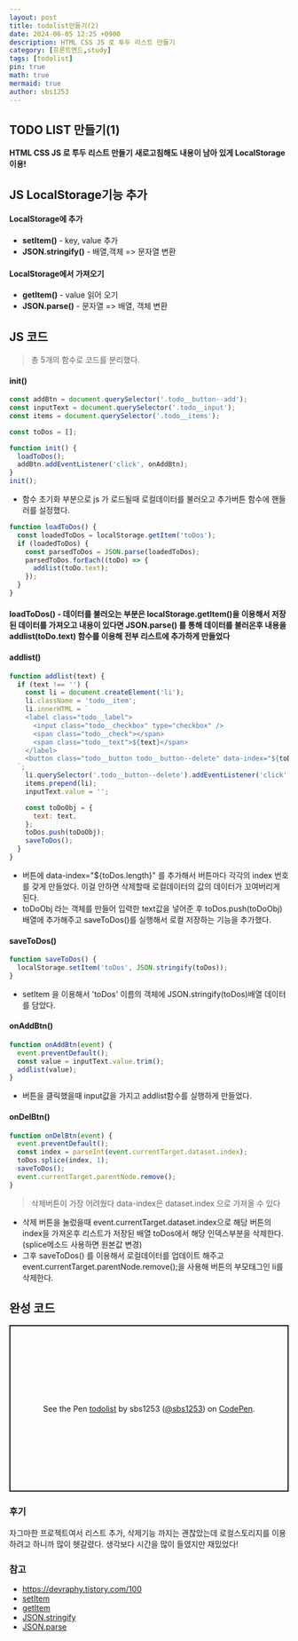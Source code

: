 ```yaml
---
layout: post
title: todolist만들기(2)
date: 2024-06-05 12:25 +0900
description: HTML CSS JS 로 투두 리스트 만들기
category: [프론트엔드,study]
tags: [todolist]
pin: true
math: true
mermaid: true
author: sbs1253
---
```

## TODO LIST 만들기(1)

**HTML CSS JS 로 투두 리스트 만들기**
**새로고침해도 내용이 남아 있게 **LocalStorage** 이용!**

## JS LocalStorage기능 추가

#### LocalStorage에 추가

- **setItem()** - key, value 추가
- **JSON.stringify()** - 배열,객체  => 문자열 변환

#### LocalStorage에서 가져오기

- **getItem()** - value 읽어 오기
- **JSON.parse()** - 문자열 => 배열, 객체 변환

## JS 코드
>
> 총 5개의 함수로 코드를 분리했다.

#### init()

```js
const addBtn = document.querySelector('.todo__button--add');
const inputText = document.querySelector('.todo__input');
const items = document.querySelector('.todo__items');

const toDos = [];

function init() {
  loadToDos();
  addBtn.addEventListener('click', onAddBtn);
}
init();
```

- 함수 초기화 부분으로 js 가 로드될때 로컬데이터를 불러오고 추가버튼 함수에 핸들러를 설정했다.

```js
function loadToDos() {
  const loadedToDos = localStorage.getItem('toDos');
  if (loadedToDos) {
    const parsedToDos = JSON.parse(loadedToDos);
    parsedToDos.forEach((toDo) => {
      addlist(toDo.text);
    });
  }
}
```

#### loadToDos() - 데이터를 불러오는 부분은 localStorage.getItem()을 이용해서 저장된 데이터를 가져오고 내용이 있다면 JSON.parse() 를 통해 데이터를 불러온후 내용을 addlist(toDo.text) 함수를 이용해 전부 리스트에 추가하게 만들었다

#### addlist()

```js
function addlist(text) {
  if (text !== '') {
    const li = document.createElement('li');
    li.className = 'todo__item';
    li.innerHTML = `
    <label class="todo__label">
      <input class="todo__checkbox" type="checkbox" />
      <span class="todo__check"></span>
      <span class="todo__text">${text}</span>
    </label>
    <button class="todo__button todo__button--delete" data-index="${toDos.length}">삭제</button>
  `;
    li.querySelector('.todo__button--delete').addEventListener('click', onDelBtn);
    items.prepend(li);
    inputText.value = '';

    const toDoObj = {
      text: text,
    };
    toDos.push(toDoObj);
    saveToDos();
  }
}
```

- 버튼에 data-index="${toDos.length}" 를 추가해서 버튼마다 각각의 index  번호를 갖게 만들었다. 이걸 안하면 삭제할때 로컬데이터의 값의 데이터가 꼬여버리게 된다.
- toDoObj 라는 객체를 만들어 입력한 text값을 넣어준 후 toDos.push(toDoObj) 배열에 추가해주고 saveToDos()를 실행해서 로컬 저장하는 기능을 추가했다.

#### saveToDos()

```js
function saveToDos() {
  localStorage.setItem('toDos', JSON.stringify(toDos));
}

```

- setItem 을 이용해서 'toDos' 이름의 객체에 JSON.stringify(toDos)배열 데이터를 담았다.

#### onAddBtn()

```js
function onAddBtn(event) {
  event.preventDefault();
  const value = inputText.value.trim();
  addlist(value);
}
```

- 버튼을 클릭했을때 input값을 가지고 addlist함수를 실행하게 만들었다.

#### onDelBtn()

```js
function onDelBtn(event) {
  event.preventDefault();
  const index = parseInt(event.currentTarget.dataset.index);
  toDos.splice(index, 1);
  saveToDos();
  event.currentTarget.parentNode.remove();
}
```
> 삭제버튼이 가장 어려웠다
> data-index은 dataset.index 으로  가져올 수 있다

- 삭제 버튼을 눌렀을때 event.currentTarget.dataset.index으로 해당 버튼의 index을 가져온후 리스트가 저장된 배열 toDos에서 해당 인덱스부분을 삭제한다.(splice메소드 사용하면 원본값 변경)
- 그후 saveToDos() 를 이용해서 로컬데이터를 업데이트 해주고 event.currentTarget.parentNode.remove();을 사용해 버튼의 부모태그인 li를 삭제한다.

## 완성 코드

<p class="codepen" data-height="300" data-theme-id="dark" data-default-tab="css,result" data-slug-hash="XWwRzqE" data-pen-title="todolist" data-user="sbs1253" style="height: 300px; box-sizing: border-box; display: flex; align-items: center; justify-content: center; border: 2px solid; margin: 1em 0; padding: 1em;">
  <span>See the Pen <a href="https://codepen.io/sbs1253/pen/XWwRzqE">
  todolist</a> by sbs1253 (<a href="https://codepen.io/sbs1253">@sbs1253</a>)
  on <a href="https://codepen.io">CodePen</a>.</span>
</p>
<script async src="https://cpwebassets.codepen.io/assets/embed/ei.js"></script>

### 후기

자그마한 프로젝트여서 리스트 추가, 삭제기능 까지는  괜찮았는데 로컬스토리지를 이용하려고 하니까 많이 헷갈렸다.  생각보다 시간을 많이 들였지만 재밌었다!

### 참고

- <https://devraphy.tistory.com/100>
- [setItem](https://developer.mozilla.org/en-US/docs/Web/API/Storage/setItem)
- [getItem](https://developer.mozilla.org/en-US/docs/Web/API/Storage/getItem)
- [JSON.stringify](https://developer.mozilla.org/ko/docs/Web/JavaScript/Reference/Global_Objects/JSON/stringify)
- [JSON.parse](https://developer.mozilla.org/ko/docs/Web/JavaScript/Reference/Global_Objects/JSON/parse)
